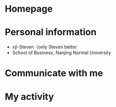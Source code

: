 # Homepage
# Personal information
- xjl-Steven（only Steven better
- School of Business, Nanjing Normal University

# Communicate with me

# My activity



